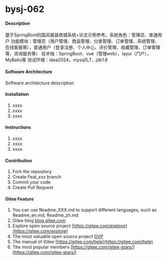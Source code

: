 # bysj-062

#### Description
基于SpringBoot的国风服装商城系统+论文示例参考。系统角色：管理员、普通用户
功能模块：管理员（用户管理、商品管理、分类管理、订单管理、系统管理、在线客服等），普通用户（登录注册、个人中心、评价管理、收藏管理、订单管理等、咨询服务等）
技术栈：SpringBoot、vue（管理web）、layui（门户），MyBatis等
测试环境：idea2024，mysql5,7，jdk1.8

#### Software Architecture
Software architecture description

#### Installation

1.  xxxx
2.  xxxx
3.  xxxx

#### Instructions

1.  xxxx
2.  xxxx
3.  xxxx

#### Contribution

1.  Fork the repository
2.  Create Feat_xxx branch
3.  Commit your code
4.  Create Pull Request


#### Gitee Feature

1.  You can use Readme\_XXX.md to support different languages, such as Readme\_en.md, Readme\_zh.md
2.  Gitee blog [blog.gitee.com](https://blog.gitee.com)
3.  Explore open source project [https://gitee.com/explore](https://gitee.com/explore)
4.  The most valuable open source project [GVP](https://gitee.com/gvp)
5.  The manual of Gitee [https://gitee.com/help](https://gitee.com/help)
6.  The most popular members  [https://gitee.com/gitee-stars/](https://gitee.com/gitee-stars/)
